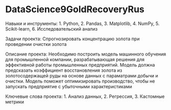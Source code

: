 # DataScience9GoldRecoveryRus

Навыки и инструменты: 1. Python, 2. Pandas, 3. Matplotlib, 4. NumPy, 5. Scikit-learn, 6. Исследовательский анализ

Задачи проекта: Спрогнозировать концентрацию золота при проведении очистки золота

Описание проекта: Необходимо построить модель машинного обучения для промышленной компании, разрабатывающая решения для эффективной работы промышленных предприятий. Модель должна предсказать коэффициент восстановления золота из золотосодержащей руды на основе данных с параматрами добычи и очистки. Модель поможет оптимизировать производство, чтобы не запускать предприятие с убыточными характеристиками

Ключевые слова проекта: 1. Анализ данных, 2. Регрессия, 3. Кастомные метрики
